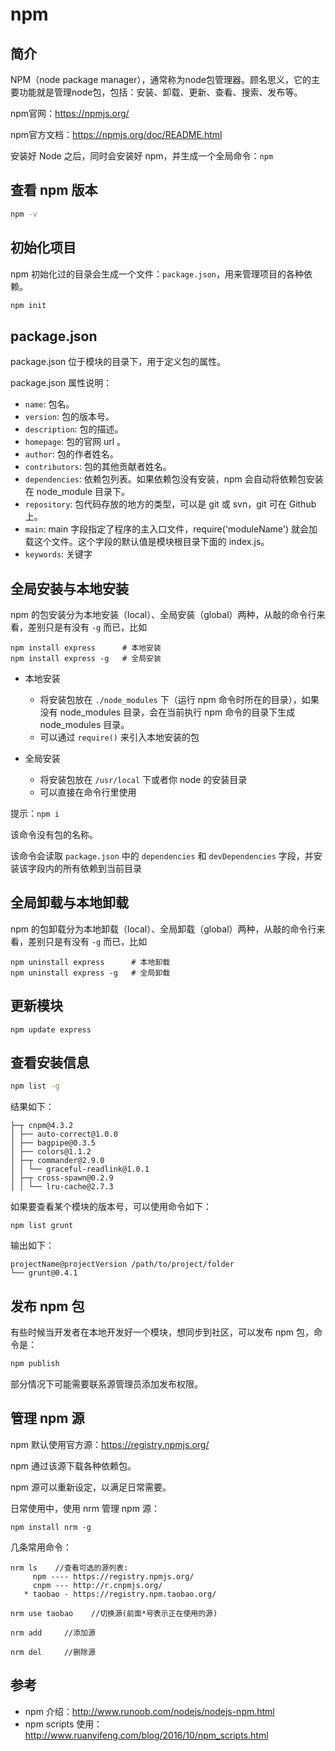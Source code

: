 # npm

## 简介

NPM（node package manager），通常称为node包管理器。顾名思义，它的主要功能就是管理node包，包括：安装、卸载、更新、查看、搜索、发布等。

npm官网：https://npmjs.org/

npm官方文档：https://npmjs.org/doc/README.html

安装好 Node 之后，同时会安装好 npm，并生成一个全局命令：`npm`

## 查看 npm 版本

```bash
npm -v
```

## 初始化项目

npm 初始化过的目录会生成一个文件：`package.json`，用来管理项目的各种依赖。

```bash
npm init
```

## package.json

package.json 位于模块的目录下，用于定义包的属性。

package.json 属性说明：

+   `name`: 包名。
+   `version`: 包的版本号。
+   `description`: 包的描述。
+   `homepage`: 包的官网 url 。
+   `author`: 包的作者姓名。 
+   `contributors`: 包的其他贡献者姓名。
+   `dependencies`: 依赖包列表。如果依赖包没有安装，npm 会自动将依赖包安装在 node_module 目录下。
+   `repository`: 包代码存放的地方的类型，可以是 git 或 svn，git 可在 Github 上。
+   `main`: main 字段指定了程序的主入口文件，require('moduleName') 就会加载这个文件。这个字段的默认值是模块根目录下面的 index.js。
+   `keywords`: 关键字

## 全局安装与本地安装

npm 的包安装分为本地安装（local）、全局安装（global）两种，从敲的命令行来看，差别只是有没有 `-g` 而已，比如

```
npm install express      # 本地安装
npm install express -g   # 全局安装
```

+   本地安装
    +   将安装包放在 `./node_modules` 下（运行 npm 命令时所在的目录），如果没有 node_modules 目录，会在当前执行 npm 命令的目录下生成 node_modules 目录。
    +   可以通过 `require()` 来引入本地安装的包

+   全局安装
    +   将安装包放在 `/usr/local` 下或者你 node 的安装目录
    +   可以直接在命令行里使用


提示：`npm i`

该命令没有包的名称。

该命令会读取 `package.json` 中的 `dependencies` 和 `devDependencies` 字段，并安装该字段内的所有依赖到当前目录

## 全局卸载与本地卸载

npm 的包卸载分为本地卸载（local）、全局卸载（global）两种，从敲的命令行来看，差别只是有没有 `-g` 而已，比如

```
npm uninstall express      # 本地卸载
npm uninstall express -g   # 全局卸载
```

## 更新模块

```
npm update express
```

## 查看安装信息

```bash
npm list -g
```

结果如下：

```
├─┬ cnpm@4.3.2
│ ├── auto-correct@1.0.0
│ ├── bagpipe@0.3.5
│ ├── colors@1.1.2
│ ├─┬ commander@2.9.0
│ │ └── graceful-readlink@1.0.1
│ ├─┬ cross-spawn@0.2.9
│ │ └── lru-cache@2.7.3
```

如果要查看某个模块的版本号，可以使用命令如下：

```
npm list grunt
```

输出如下：

```
projectName@projectVersion /path/to/project/folder
└── grunt@0.4.1
```

## 发布 npm 包

有些时候当开发者在本地开发好一个模块，想同步到社区，可以发布 npm 包，命令是：

```bash
npm publish
```

部分情况下可能需要联系源管理员添加发布权限。

## 管理 npm 源

npm 默认使用官方源：https://registry.npmjs.org/

npm 通过该源下载各种依赖包。

npm 源可以重新设定，以满足日常需要。

日常使用中，使用 nrm 管理 npm 源：

```
npm install nrm -g
```

几条常用命令：

```
nrm ls    //查看可选的源列表:
     npm ---- https://registry.npmjs.org/
     cnpm --- http://r.cnpmjs.org/
   * taobao - https://registry.npm.taobao.org/
```

```
nrm use taobao    //切换源(前面*号表示正在使用的源)
```

```
nrm add     //添加源
```

```
nrm del     //删除源
```

## 参考

+   npm 介绍：http://www.runoob.com/nodejs/nodejs-npm.html
+   npm scripts 使用：http://www.ruanyifeng.com/blog/2016/10/npm_scripts.html